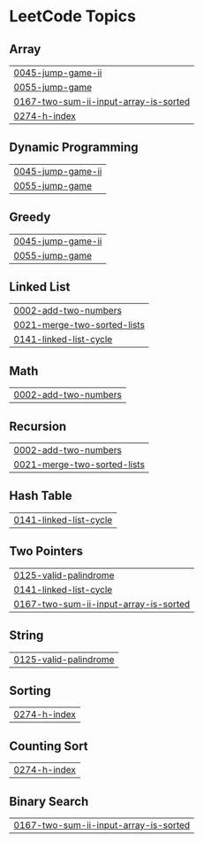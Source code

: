 

<!---LeetCode Topics Start-->
# LeetCode Topics
## Array
|  |
| ------- |
| [0045-jump-game-ii](https://github.com/bandish1304/bandish1304/tree/master/0045-jump-game-ii) |
| [0055-jump-game](https://github.com/bandish1304/bandish1304/tree/master/0055-jump-game) |
| [0167-two-sum-ii-input-array-is-sorted](https://github.com/bandish1304/bandish1304/tree/master/0167-two-sum-ii-input-array-is-sorted) |
| [0274-h-index](https://github.com/bandish1304/bandish1304/tree/master/0274-h-index) |
## Dynamic Programming
|  |
| ------- |
| [0045-jump-game-ii](https://github.com/bandish1304/bandish1304/tree/master/0045-jump-game-ii) |
| [0055-jump-game](https://github.com/bandish1304/bandish1304/tree/master/0055-jump-game) |
## Greedy
|  |
| ------- |
| [0045-jump-game-ii](https://github.com/bandish1304/bandish1304/tree/master/0045-jump-game-ii) |
| [0055-jump-game](https://github.com/bandish1304/bandish1304/tree/master/0055-jump-game) |
## Linked List
|  |
| ------- |
| [0002-add-two-numbers](https://github.com/bandish1304/bandish1304/tree/master/0002-add-two-numbers) |
| [0021-merge-two-sorted-lists](https://github.com/bandish1304/bandish1304/tree/master/0021-merge-two-sorted-lists) |
| [0141-linked-list-cycle](https://github.com/bandish1304/bandish1304/tree/master/0141-linked-list-cycle) |
## Math
|  |
| ------- |
| [0002-add-two-numbers](https://github.com/bandish1304/bandish1304/tree/master/0002-add-two-numbers) |
## Recursion
|  |
| ------- |
| [0002-add-two-numbers](https://github.com/bandish1304/bandish1304/tree/master/0002-add-two-numbers) |
| [0021-merge-two-sorted-lists](https://github.com/bandish1304/bandish1304/tree/master/0021-merge-two-sorted-lists) |
## Hash Table
|  |
| ------- |
| [0141-linked-list-cycle](https://github.com/bandish1304/bandish1304/tree/master/0141-linked-list-cycle) |
## Two Pointers
|  |
| ------- |
| [0125-valid-palindrome](https://github.com/bandish1304/bandish1304/tree/master/0125-valid-palindrome) |
| [0141-linked-list-cycle](https://github.com/bandish1304/bandish1304/tree/master/0141-linked-list-cycle) |
| [0167-two-sum-ii-input-array-is-sorted](https://github.com/bandish1304/bandish1304/tree/master/0167-two-sum-ii-input-array-is-sorted) |
## String
|  |
| ------- |
| [0125-valid-palindrome](https://github.com/bandish1304/bandish1304/tree/master/0125-valid-palindrome) |
## Sorting
|  |
| ------- |
| [0274-h-index](https://github.com/bandish1304/bandish1304/tree/master/0274-h-index) |
## Counting Sort
|  |
| ------- |
| [0274-h-index](https://github.com/bandish1304/bandish1304/tree/master/0274-h-index) |
## Binary Search
|  |
| ------- |
| [0167-two-sum-ii-input-array-is-sorted](https://github.com/bandish1304/bandish1304/tree/master/0167-two-sum-ii-input-array-is-sorted) |
<!---LeetCode Topics End-->